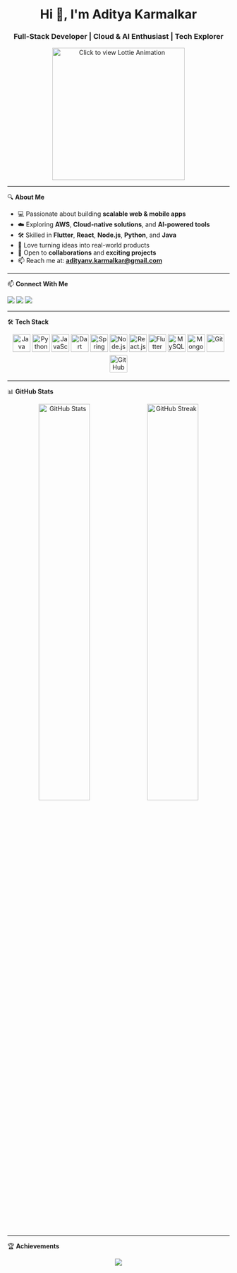 <h1 align="center">Hi 👋, I'm Aditya Karmalkar</h1>
<h3 align="center">Full-Stack Developer | Cloud & AI Enthusiast | Tech Explorer</h3>

<p align="center">
  <a href="https://lottie.host/febb7393-28a3-45bd-a322-532b4702b9aa/P4h13SJ0vj.lottie" target="_blank">
    <img src="https://i.ibb.co/zXx3Vb6/lottie-preview.png" width="300" alt="Click to view Lottie Animation" />
  </a>
</p>

---

🔍 **About Me**  
- 💻 Passionate about building **scalable web & mobile apps**  
- ☁️ Exploring **AWS**, **Cloud-native solutions**, and **AI-powered tools**  
- 🛠 Skilled in **Flutter**, **React**, **Node.js**, **Python**, and **Java**  
- 🚀 Love turning ideas into real-world products  
- 🤝 Open to **collaborations** and **exciting projects**  
- 📫 Reach me at: **[adityanv.karmalkar@gmail.com](mailto:adityanv.karmalkar@gmail.com)**  

---

📫 **Connect With Me**  
<p>
  <a href="https://linkedin.com/in/aditya-karmalkar" target="_blank"><img src="https://img.shields.io/badge/LinkedIn-blue?logo=linkedin&style=flat" /></a>
  <a href="mailto:adityanv.karmalkar@gmail.com"><img src="https://img.shields.io/badge/Gmail-D14836?style=flat&logo=gmail&logoColor=white" /></a>
  <a href="https://github.com/Aditya-Karmalkar" target="_blank"><img src="https://img.shields.io/badge/GitHub-black?style=flat&logo=github" /></a>
</p>

---

🛠️ **Tech Stack**  

<p align="center">
  <img src="https://img.icons8.com/color/48/java-coffee-cup-logo.png" alt="Java" width="40"/>
  <img src="https://img.icons8.com/color/48/python.png" alt="Python" width="40"/>
  <img src="https://img.icons8.com/color/48/javascript.png" alt="JavaScript" width="40"/>
  <img src="https://img.icons8.com/color/48/dart.png" alt="Dart" width="40"/>
  <img src="https://img.icons8.com/color/48/spring-logo.png" alt="Spring Boot" width="40"/>
  <img src="https://img.icons8.com/color/48/nodejs.png" alt="Node.js" width="40"/>
  <img src="https://img.icons8.com/offices/40/react.png" alt="React.js" width="40"/>
  <img src="https://img.icons8.com/color/48/flutter.png" alt="Flutter" width="40"/>
  <img src="https://img.icons8.com/fluency/48/mysql-logo.png" alt="MySQL" width="40"/>
  <img src="https://img.icons8.com/color/48/mongodb.png" alt="MongoDB" width="40"/>
  <img src="https://img.icons8.com/color/48/git.png" alt="Git" width="40"/>
  <img src="https://img.icons8.com/ios-glyphs/48/github.png" alt="GitHub" width="40" style="background-color:white; border-radius: 6px; padding: 4px"/>
</p>

---

📊 **GitHub Stats**  

<p align="center">
  <img src="https://github-readme-stats.vercel.app/api?username=Aditya-Karmalkar&show_icons=true&theme=tokyonight" alt="GitHub Stats" width="48%">
  <img src="https://github-readme-streak-stats.herokuapp.com?user=Aditya-Karmalkar&theme=tokyonight" alt="GitHub Streak" width="48%">
</p>

---

🏆 **Achievements**  

<p align="center">
  <img src="https://github-profile-trophy.vercel.app/?username=Aditya-Karmalkar&theme=radical&no-frame=true&no-bg=true&margin-w=15" />
</p>

